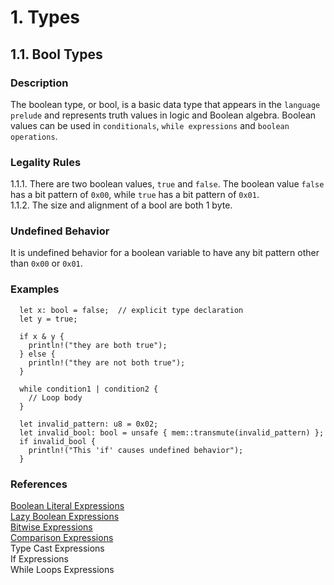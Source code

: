 # 1. Types
## 1.1. Bool Types <a name="bool"></a>
### Description

The boolean type, or bool, is a basic data type that appears in the `language prelude` and represents truth values in logic and Boolean algebra. Boolean values can be used in `conditionals`, `while expressions` and `boolean operations`.

### Legality Rules
1.1.1. <!-- ee7018f0-eca6-4ec1-b645-ffb98940f3ac --> There are two boolean values, `true` and `false`. The boolean value `false` has a bit pattern of `0x00`, while `true` has a bit pattern of `0x01`.  
1.1.2. <!-- 415bc9ad-19fb-4b7f-9423-8656c289a6ab --> The size and alignment of a bool are both 1 byte. 

### Undefined Behavior
It is undefined behavior for a boolean variable to have any bit pattern other than `0x00` or `0x01`. 

### Examples
```
  let x: bool = false;  // explicit type declaration
  let y = true;
```
```
  if x & y {
    println!("they are both true");
  } else {
    println!("they are not both true");
  }
```
```
  while condition1 | condition2 {
    // Loop body
  }
```
```
  let invalid_pattern: u8 = 0x02;
  let invalid_bool: bool = unsafe { mem::transmute(invalid_pattern) };
  if invalid_bool {
    println!("This 'if' causes undefined behavior");
  } 
```

### References
[Boolean Literal Expressions](#boolean-literal) \
[Lazy Boolean Expressions](../../expressions/operator-expressions/lazy-boolean-expressions/lazy-boolean-expressions.md#lazy-boolean-expressions) \
[Bitwise Expressions](../../expressions/operator-expressions/bitwise-expressions/bitwise-expressions.md#bitwise-expressions) \
[Comparison Expressions](../../expressions/operator-expressions/comparison-expressions/comparison-expressions.md#comparison-expressions) \
Type Cast Expressions \
If Expressions \
While Loops Expressions 

